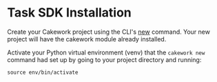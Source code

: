 # Task SDK Installation

Create your Cakework project using the CLI's [new](../../../cli/usage#cakework-new) command. Your new project will have the cakework module already installed.

Activate your Python virtual environment (venv) that the `cakework new` command had set up by going to your project directory and running:
```
source env/bin/activate
```
